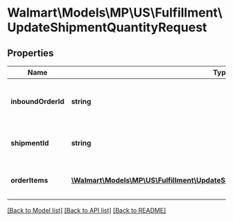 # Walmart\Models\MP\US\Fulfillment\UpdateShipmentQuantityRequest

## Properties

Name | Type | Description | Notes
------------ | ------------- | ------------- | -------------
**inboundOrderId** | **string** | Unique ID identifying inbound shipment request |
**shipmentId** | **string** | Unique ID identifying inbound shipment |
**orderItems** | [**\Walmart\Models\MP\US\Fulfillment\UpdateShipmentQuantityRequestOrderItemsInner[]**](UpdateShipmentQuantityRequestOrderItemsInner.md) | update shipment qty line items | [optional]


[[Back to Model list]](./) [[Back to API list]](../../../../../README.md#supported-apis) [[Back to README]](../../../../../README.md)
